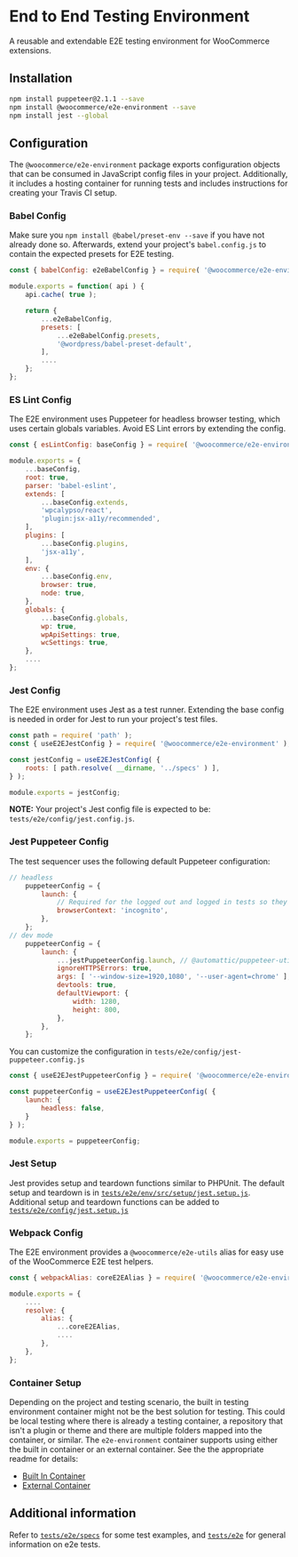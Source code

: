 # End to End Testing Environment

A reusable and extendable E2E testing environment for WooCommerce extensions.

## Installation

```bash
npm install puppeteer@2.1.1 --save
npm install @woocommerce/e2e-environment --save
npm install jest --global
```

## Configuration

The `@woocommerce/e2e-environment` package exports configuration objects that can be consumed in JavaScript config files in your project. Additionally, it includes a hosting container for running tests and includes instructions for creating your Travis CI setup.

### Babel Config

Make sure you `npm install @babel/preset-env --save` if you have not already done so. Afterwards, extend your project's `babel.config.js` to contain the expected presets for E2E testing.

```js
const { babelConfig: e2eBabelConfig } = require( '@woocommerce/e2e-environment' );

module.exports = function( api ) {
	api.cache( true );

	return {
		...e2eBabelConfig,
		presets: [
			...e2eBabelConfig.presets,
			'@wordpress/babel-preset-default',
		],
		....
	};
};
```

### ES Lint Config

The E2E environment uses Puppeteer for headless browser testing, which uses certain globals variables. Avoid ES Lint errors by extending the config.

```js
const { esLintConfig: baseConfig } = require( '@woocommerce/e2e-environment' );

module.exports = {
	...baseConfig,
	root: true,
	parser: 'babel-eslint',
	extends: [
		...baseConfig.extends,
		'wpcalypso/react',
		'plugin:jsx-a11y/recommended',
	],
	plugins: [
		...baseConfig.plugins,
		'jsx-a11y',
	],
	env: {
		...baseConfig.env,
		browser: true,
		node: true,
	},
	globals: {
		...baseConfig.globals,
		wp: true,
		wpApiSettings: true,
		wcSettings: true,
	},
	....
};
```

### Jest Config

The E2E environment uses Jest as a test runner. Extending the base config is needed in order for Jest to run your project's test files.

```js
const path = require( 'path' );
const { useE2EJestConfig } = require( '@woocommerce/e2e-environment' );

const jestConfig = useE2EJestConfig( {
	roots: [ path.resolve( __dirname, '../specs' ) ],
} );

module.exports = jestConfig;
```

**NOTE:** Your project's Jest config file is expected to be: `tests/e2e/config/jest.config.js`.

### Jest Puppeteer Config

The test sequencer uses the following default Puppeteer configuration:

```js
// headless
	puppeteerConfig = {
		launch: {
			// Required for the logged out and logged in tests so they don't share app state/token.
			browserContext: 'incognito',
		},
	};
// dev mode
	puppeteerConfig = {
		launch: {
			...jestPuppeteerConfig.launch, // @automattic/puppeteer-utils
			ignoreHTTPSErrors: true,
			args: [ '--window-size=1920,1080', '--user-agent=chrome' ],
			devtools: true,
			defaultViewport: {
				width: 1280,
				height: 800,
			},
		},
	};
```

You can customize the configuration in `tests/e2e/config/jest-puppeteer.config.js`

```js
const { useE2EJestPuppeteerConfig } = require( '@woocommerce/e2e-environment' );

const puppeteerConfig = useE2EJestPuppeteerConfig( {
	launch: {
		headless: false,
	}
} );

module.exports = puppeteerConfig;
```

### Jest Setup

Jest provides setup and teardown functions similar to PHPUnit. The default setup and teardown is in [`tests/e2e/env/src/setup/jest.setup.js`](src/setup/jest.setup.js). Additional setup and teardown functions can be added to [`tests/e2e/config/jest.setup.js`](../config/jest.setup.js)

### Webpack Config

The E2E environment provides a `@woocommerce/e2e-utils` alias for easy use of the WooCommerce E2E test helpers.

```js
const { webpackAlias: coreE2EAlias } = require( '@woocommerce/e2e-environment' );

module.exports = {
	....
	resolve: {
		alias: {
			...coreE2EAlias,
			....
		},
	},
};
```

### Container Setup

Depending on the project and testing scenario, the built in testing environment container might not be the best solution for testing. This could be local testing where there is already a testing container, a repository that isn't a plugin or theme and there are multiple folders mapped into the container, or similar. The `e2e-environment` container supports using either the built in container or an external container. See the the appropriate readme for  details:

- [Built In Container](./builtin.md)
- [External Container](./external.md)

## Additional information

Refer to [`tests/e2e/specs`](https://github.com/woocommerce/woocommerce/tree/master/tests/e2e/specs) for some test examples, and [`tests/e2e`](https://github.com/woocommerce/woocommerce/tree/master/tests/e2e) for general information on e2e tests.
